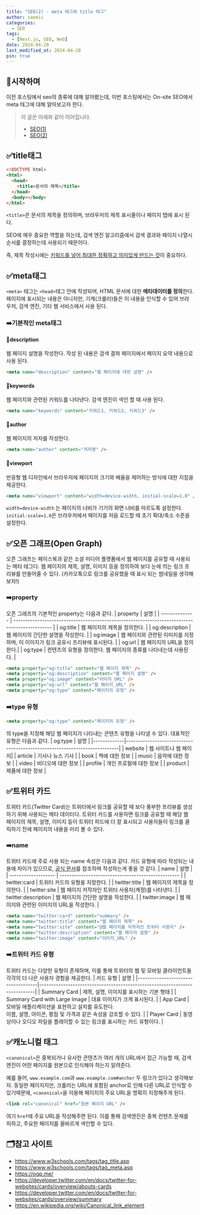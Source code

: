 ```yaml
---
title: "SEO(2) - meta 태그와 title 태그"
author: saemii
categories:
  - SEO
tags:
  - [Next.js, SEO, Web]
date: 2024-04-20
last_modified_at: 2024-04-20
pin: true
---
```


## 📌시작하며

이전 포스팅에서 seo의 종류에 대해 알아봤는데, 이번 포스팅에서는 On-site SEO에서 meta 태그에 대해 알아보고자 한다.

> 이 글은 아래와 같이 이어집니다.
>
> - [SEO(1)](https://saemii-24.github.io/posts/seo-1/)
> - [SEO(2)](https://saemii-24.github.io/posts/seo-1/)

## ✅title태그

```html
<!DOCTYPE html>
<html>
  <head>
    <title>문서의 제목</title>
  </head>
  <body></body>
</html>
```

`<title>`은 문서의 제목을 정의하며, 브라우저의 제목 표시줄이나 페이지 탭에 표시 된다.

SEO에 매우 중요한 역할을 하는데, 검색 엔진 알고리즘에서 검색 결과와 페이지 나열시 순서를 결정하는데 사용되기 때문이다.

즉, 제목 작성시에는 <u>키워드를 넣어 최대한 정확하고 의미있게 만드는 것</u>이 중요하다.

## ✅meta태그

`<meta>` 태그는 `<head>`태그 안에 작성되며, HTML 문서에 대한 **메타데이터를 정의**한다.
페이지에 표시되는 내용은 아니지만, 기계(크롤러)들은 이 내용을 인식할 수 있어 브라우저, 검색 엔진, 기타 웹 서비스에서 사용 된다.

### ➡️기본적인 meta태그

#### 💟description

웹 페이지 설명을 작성한다. 작성 된 내용은 검색 결좌 페이지에서 페이지 요약 내용으로 사용 된다.

```html
<meta name="description" content="웹 페이지에 대한 설명" />
```

#### 💟keywords

웹 페이지와 관련된 키워드를 나타낸다. 검색 엔진이 색인 할 때 사용 된다.

```html
<meta name="keywords" content="키워드1, 키워드2, 키워드3" />
```

#### 💟author

웹 페이지의 저자를 작성한다.

```html
<meta name="author" content="저자명" />
```

#### 💟viewport

반응형 웹 디자인에서 브라우저에 페이지의 크기와 배율을 제어하는 방식에 대한 지침을 제공한다.

```html
<meta name="viewport" content="width=device-width, initial-scale=1.0" />
```

`width=device-width` 는 페이지의 너비가 기기의 화면 너비를 따르도록 설정한다.
`initial-scale=1.0`은 브라우저에서 페이지를 처음 로드할 때 초기 확대/축소 수준을 설정한다.

## ✅오픈 그래프(Open Graph)

오픈 그래프는 페이스북과 같은 소셜 미디어 플랫폼에서 웹 페이지를 공유할 때 사용되는 메타 태그다. 웹 페이지의 제목, 설명, 이미지 등을 정의하여 보다 눈에 띄는 링크 프리뷰를 만들어줄 수 있다.
(카카오톡으로 링크를 공유했을 때 표시 되는 썸네일을 생각해보자!)

### ➡️property

오픈 그래프의 기본적인 property는 다음과 같다.
| property | 설명 |
| -------------- | ---------------------------------------------------------------------------------------------- |
| og:title | 웹 페이지의 제목을 정의한다. |
| og:description | 웹 페이지의 간단한 설명을 작성한다. |
| og:image | 웹 페이지와 관련된 이미지를 지정하며, 이 이미지가 링크 공유시 프리뷰에 표시된다. |
| og:url | 웹 페이지의 URL을 정의한다.|
| og:type | 컨텐츠의 유형을 정의한다. 웹 페이지의 종류를 나타내는데 사용된다. |

```html
<meta property="og:title" content="웹 페이지 제목" />
<meta property="og:description" content="웹 페이지 설명" />
<meta property="og:image" content="이미지_URL" />
<meta property="og:url" content="웹 페이지_URL" />
<meta property="og:type" content="페이지의 유형" />
```

### ➡️type 유형

```html
<meta property="og:type" content="페이지의 유형" />
```

의 type을 지정해 해당 웹 페이지가 나타내는 콘텐츠 유형을 나타낼 수 있다. 대표적인 유형은 다음과 같다.
| og:type | 설명 |
|-------------|---------------------------------------------------------------------------|
| website | 웹 사이트나 웹 페이지|
| article | 기사나 뉴스 기사 |
| book | 책에 대한 정보 |
| music | 음악에 대한 정보 |
| video | 비디오에 대한 정보 |
| profile | 개인 프로필에 대한 정보 |
| product | 제품에 대한 정보 |

## ✅트위터 카드

트위터 카드(Twitter Card)는 트위터에서 링크를 공유할 때 보다 풍부한 프리뷰를 생성하기 위해 사용되는 메타 데이터다.
트위터 카드를 사용하면 링크를 공유할 때 해당 웹 페이지의 제목, 설명, 이미지 등이 트위터 피드에 더 잘 표시되고 사용자들이 링크를 클릭하기 전에 페이지의 내용을 미리 볼 수 있다.

### ➡️name

트위터 카드에 주로 사용 되는 name 속성은 다음과 같다. 카드 유형에 따라 작성되는 내용에 차이가 있으므로, [공식 문서](https://developer.twitter.com/en/docs/twitter-for-websites/cards/overview/abouts-cards)를 참조하며 작성하는게 좋을 것 같다.
| name | 설명 |
| ------------------- | -------------------------------------------------- |
| twitter:card | 트위터 카드의 유형을 지정한다. |
| twitter:title | 웹 페이지의 제목을 정의한다. |
| twitter:site | 웹 페이지 저작자인 트위터 사용자(계정)를 나타낸다. |
| twitter:description | 웹 페이지의 간단한 설명을 작성한다. |
| twitter:image | 웹 페이지와 관련된 이미지의 URL을 작성한다. |

```html
<meta name="twitter:card" content="summary" />
<meta name="twitter:title" content="웹 페이지 제목" />
<meta name="twitter:site" content="@웹 페이지를 저작자인 트위터 사용자" />
<meta name="twitter:description" content="웹 페이지 설명" />
<meta name="twitter:image" content="이미지_URL" />
```

### ➡️트위터 카드 유형

트위터 카드는 다양한 유형이 존재하며, 이를 통해 트위터의 웹 및 모바일 클라이언트들 각각의 더 나은 사용자 경험을 제공한다.
| 카드 유형 | 설명 |
|------------------------------------|----------------------------------------------------------------------------|
| Summary Card | 제목, 설명, 이미지를 표시하는 기본 형태 |
| Summary Card with Large Image | 대표 이미지가 크게 표시된다. |
| App Card | 모바일 애플리케이션을 표현하고 설치를 유도한다.<br/> 이름, 설명, 아이콘, 평점 및 가격과 같은 속성을 강조할 수 있다. |
| Player Card | 동영상이나 오디오 파일을 플레이할 수 있는 링크를 표시하는 카드 유형이다. |

## ✅캐노니컬 태그

`<canonical>`은 중복되거나 유사한 콘텐츠가 여러 개의 URL에서 접근 가능할 때, 검색 엔진이 어떤 페이지를 원본으로 인식해야 하는지 알려준다.

예를 들어, `www.example.com`과 `www.example.com#anchor` 두 링크가 있다고 생각해보자. 동일한 페이지지만, 크롤러는 URL에 포함된 anchor로 인해 다른 URL로 인식할 수 있기때문에, `<canonical>`을 이용해 페이지의 주요 URL을 명확히 지정해주게 된다.

```html
<link rel="canonical" href="원본 페이지 URL" />
```

여기 `href`에 주요 URL을 작성해주면 된다. 이를 통해 검색엔진은 중복 컨텐츠 문제를 피하고, 주요한 페이지를 올바르게 색인할 수 있다.

## 🗂️참고 사이트

- https://www.w3schools.com/tags/tag_title.asp
- https://www.w3schools.com/tags/tag_meta.asp
- https://ogp.me/
- https://developer.twitter.com/en/docs/twitter-for-websites/cards/overview/abouts-cards
- https://developer.twitter.com/en/docs/twitter-for-websites/cards/overview/summary
- https://en.wikipedia.org/wiki/Canonical_link_element
